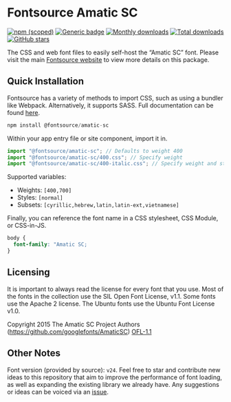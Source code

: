 # Fontsource Amatic SC

[![npm (scoped)](https://img.shields.io/npm/v/@fontsource/amatic-sc?color=brightgreen)](https://www.npmjs.com/package/@fontsource/amatic-sc) [![Generic badge](https://img.shields.io/badge/fontsource-passing-brightgreen)](https://github.com/fontsource/fontsource) [![Monthly downloads](https://badgen.net/npm/dm/@fontsource/amatic-sc)](https://github.com/fontsource/fontsource) [![Total downloads](https://badgen.net/npm/dt/@fontsource/amatic-sc)](https://github.com/fontsource/fontsource) [![GitHub stars](https://img.shields.io/github/stars/fontsource/fontsource.svg?style=social&label=Star)](https://github.com/fontsource/fontsource/stargazers)

The CSS and web font files to easily self-host the “Amatic SC” font. Please visit the main [Fontsource website](https://fontsource.org/fonts/amatic-sc) to view more details on this package.

## Quick Installation

Fontsource has a variety of methods to import CSS, such as using a bundler like Webpack. Alternatively, it supports SASS. Full documentation can be found [here](https://fontsource.org/docs/introduction).

```javascript
npm install @fontsource/amatic-sc
```

Within your app entry file or site component, import it in.

```javascript
import "@fontsource/amatic-sc"; // Defaults to weight 400
import "@fontsource/amatic-sc/400.css"; // Specify weight
import "@fontsource/amatic-sc/400-italic.css"; // Specify weight and style

```

Supported variables:
- Weights: `[400,700]`
- Styles: `[normal]`
- Subsets: `[cyrillic,hebrew,latin,latin-ext,vietnamese]`

Finally, you can reference the font name in a CSS stylesheet, CSS Module, or CSS-in-JS.

```css
body {
  font-family: "Amatic SC;
}
```

## Licensing
It is important to always read the license for every font that you use.
Most of the fonts in the collection use the SIL Open Font License, v1.1. Some fonts use the Apache 2 license. The Ubuntu fonts use the Ubuntu Font License v1.0.

Copyright 2015 The Amatic SC Project Authors (https://github.com/googlefonts/AmaticSC)
[OFL-1.1](http://scripts.sil.org/OFL)

## Other Notes
Font version (provided by source): `v24`.
Feel free to star and contribute new ideas to this repository that aim to improve the performance of font loading, as well as expanding the existing library we already have. Any suggestions or ideas can be voiced via an [issue](https://github.com/fontsource/fontsource/issues).